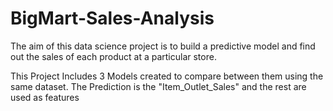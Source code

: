 # BigMart-Sales-Analysis
The aim of this data science project is to build a predictive model and find out the sales of each product at a particular store.

This Project Includes 3 Models created to compare between them using the same dataset.
The Prediction is the "Item_Outlet_Sales" and the rest are used as features